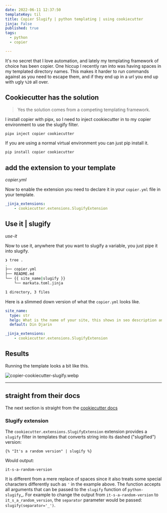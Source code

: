 ```yaml
---
date: 2022-06-11 12:37:50
templateKey: til
title: Copier Slugify | python templating | using cookiecutter
jinja: False
published: true
tags:
  - python
  - copier

---
```


It's no secret that I love automation, and lately my templating framework of
choice has been copier.  One hiccup I recently ran into was having spaces in my
templated directory names.  This makes it harder to run commands against as you
need to escape them, and if they end up in a url you end up with ugly `%20` all
over.

## Cookiecutter has the solution

> Yes the solution comes from a competing templating framework.

I install copier with pipx, so I need to inject cookiecutter in to my copier
environment to use the slugify filter.

``` bash
pipx inject copier cookiecutter
```

If you are using a normal virtual environment you can just pip install it.

``` bash
pip install copier cookiecutter
```

## add the extension to your template

_copier.yml_

Now to enable the extension you need to declare it in your `copier.yml` file in
your template.

``` yaml
_jinja_extensions:
    - cookiecutter.extensions.SlugifyExtension
```

## Use it | slugify

_use-it_

Now to use it, anywhere that you want to slugify a variable, you just pipe it
into slugify.

``` bash
❯ tree .
.
├── copier.yml
├── README.md
└── {{ site_name|slugify }}
    └── markata.toml.jinja

1 directory, 3 files
```

Here is a slimmed down version of what the `copier.yml` looks like.

``` yml
site_name:
  type: str
  help: What is the name of your site, this shows in seo description and the site title.
  default: Din Djarin

_jinja_extensions:
    - cookiecutter.extensions.SlugifyExtension
```

## Results

Running the template looks a bit like this.

![copier-cookiecutter-slugify.webp](https://dropper.wayl.one/api/file/ffd34b52-cef7-4de8-b451-4426989fb70c.webp)

---

## straight from their docs

The next section is straight from the [cookiecutter docs](
https://cookiecutter.readthedocs.io/en/latest/advanced/template_extensions.html#slugify-extension)

### Slugify extension

The `cookiecutter.extensions.SlugifyExtension` extension provides a `slugify`
filter in templates that converts string into its dashed ("slugified") version:

``` jinja
{% "It's a random version" | slugify %}
```

Would output:

```
it-s-a-random-version
```

It is different from a mere replace of spaces since it also treats some special
characters differently such as `'` in the example above. The function accepts
all arguments that can be passed to the `slugify` function of
`python-slugify`_. For example to change the output from
`it-s-a-random-version` to `it_s_a_random_version`, the `separator` parameter
would be passed: `slugify(separator='_')`.
